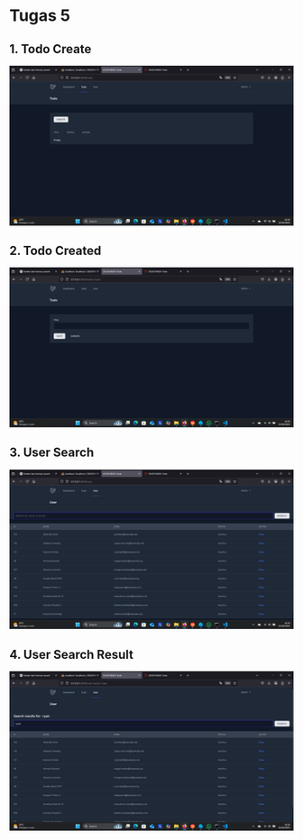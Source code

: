 # Tugas 5

## 1. Todo Create
![Alt text](screenshot/Tugas5/TodoCreate.png)

## 2. Todo Created
![Alt text](screenshot/Tugas5/TodoCreated.png)

## 3. User Search
![Alt text](screenshot/Tugas5/TodoSearch.png)

## 4. User Search Result
![Alt text](screenshot/Tugas5/TodoSearchResult.png)
